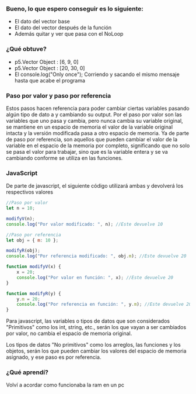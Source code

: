 ### Bueno, lo que espero conseguir es lo siguiente:
* El dato del vector base
* El dato del vector después de la función
* Además quitar y ver que pasa con el NoLoop

### ¿Qué obtuve?
* p5.Vector Object : [6, 9, 0]
* p5.Vector Object : [20, 30, 0]
* El console.log("Only once"); Corriendo y sacando el mismo mensaje hasta que acabe el programa

### Paso por valor y paso por referencia
Estos pasos hacen referencia para poder cambiar ciertas variables pasando algún tipo de dato a y cambiando su output. Por el paso por valor son las variables que uno pasa y cambia, pero nunca cambia su variable original, se mantiene en un espacio de memoria el valor de la variable original intacta y la versión modificada pasa a otro espacio de memoria. Ya de parte de paso por referencia, son aquellos que pueden cambiar el valor de la variable en el espacio de la memoria por completo, significando que no solo se pasa el valor para trabajar, sino que es la variable entera y se va cambiando conforme se utiliza en las funciones.

### JavaScript
De parte de javascript, el siguiente código utilizará ambas y devolverá los respectivos valores

```js
//Paso por valor
let n = 10;

modifyV(n);
console.log("Por valor modificado: ", n); //Este devuelve 10

//Paso por referencia
let obj = { m: 10 };

modifyR(obj);
console.log("Por referencia modificado: ", obj.m); //Este devuelve 20

function modifyV(x) {
    x = 20;
    console.log("Por valor en función: ", x); //Este devuelve 20
}

function modifyR(y) {
    y.m = 20;
    console.log("Por referencia en función: ", y.m); //Este devuelve 20
}
```

Para javascript, las variables o tipos de datos que son considerados "Primitivos" como los int, string, etc., serán los que vayan a ser cambiados por valor, no cambia el espacio de memoria original.

Los tipos de datos "No primitivos" como los arreglos, las funciones y los objetos, serán los que pueden cambiar los valores del espacio de memoria asignado, y ese paso es por referencia.

### ¿Qué aprendí?
Volví a acordar como funcionaba la ram en un pc
